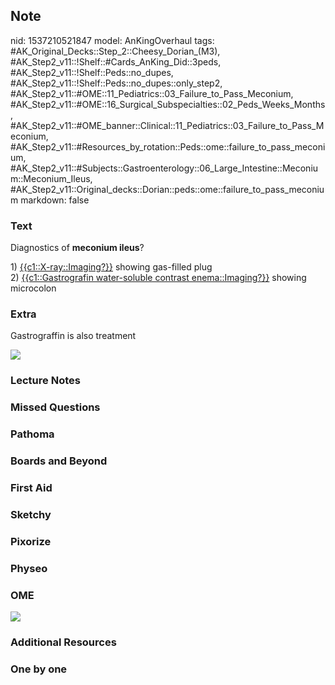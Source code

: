 ## Note
nid: 1537210521847
model: AnKingOverhaul
tags: #AK_Original_Decks::Step_2::Cheesy_Dorian_(M3), #AK_Step2_v11::!Shelf::#Cards_AnKing_Did::3peds, #AK_Step2_v11::!Shelf::Peds::no_dupes, #AK_Step2_v11::!Shelf::Peds::no_dupes::only_step2, #AK_Step2_v11::#OME::11_Pediatrics::03_Failure_to_Pass_Meconium, #AK_Step2_v11::#OME::16_Surgical_Subspecialties::02_Peds_Weeks_Months, #AK_Step2_v11::#OME_banner::Clinical::11_Pediatrics::03_Failure_to_Pass_Meconium, #AK_Step2_v11::#Resources_by_rotation::Peds::ome::failure_to_pass_meconium, #AK_Step2_v11::#Subjects::Gastroenterology::06_Large_Intestine::Meconium::Meconium_Ileus, #AK_Step2_v11::Original_decks::Dorian::peds::ome::failure_to_pass_meconium
markdown: false

### Text
Diagnostics of <b style="">meconium ileus</b>?
<div>
  1) <u>{{c1::X-ray::Imaging?}}</u> showing gas-filled plug
</div>
<div>
  2) <u>{{c1::Gastrografin water-soluble contrast
  enema::Imaging?}}</u> showing microcolon
</div>

### Extra
Gastrograffin is also treatment
<div><img src=
"paste-c987893f0d23975a8a4cc87d006c9e6725a9b837.jpg"></div>

### Lecture Notes


### Missed Questions


### Pathoma


### Boards and Beyond


### First Aid


### Sketchy


### Pixorize


### Physeo


### OME
<div class="ome-widget">
  <a href=
  "https://onlinemeded.org/spa/pediatrics/failure-to-pass-meconium/acquire?ref=anki">
  <img src="_OME_AnkiFlashcards_Lesson_3.png"></a>
</div>

### Additional Resources


### One by one

